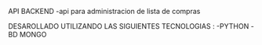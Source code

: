 API BACKEND
      -api para administracion de lista de compras

DESAROLLADO UTILIZANDO LAS SIGUIENTES TECNOLOGIAS :
    -PYTHON
    -BD MONGO